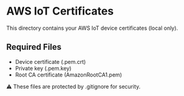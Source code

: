 # AWS IoT Certificates

This directory contains your AWS IoT device certificates (local only).

## Required Files
- Device certificate (.pem.crt)
- Private key (.pem.key)  
- Root CA certificate (AmazonRootCA1.pem)

⚠️ These files are protected by .gitignore for security.
